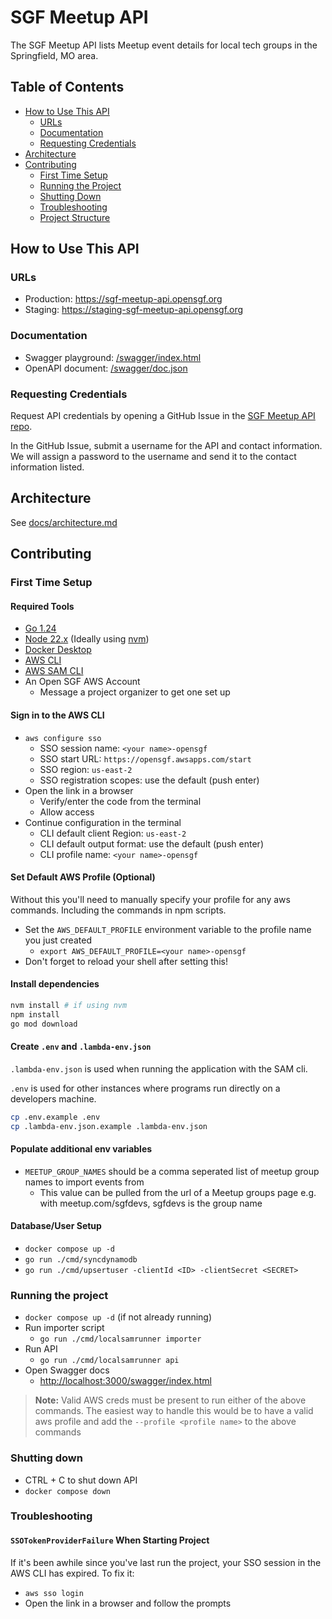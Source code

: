 # SGF Meetup API

The SGF Meetup API lists Meetup event details for local tech groups in the Springfield, MO area.

## Table of Contents
- [How to Use This API](#how-to-use-this-api)
    - [URLs](#urls)
	- [Documentation](#documentation)
	- [Requesting Credentials](#requesting-credentials)
- [Architecture](#architecture)
- [Contributing](#contributing)
	- [First Time Setup](#first-time-setup)
	- [Running the Project](#running-the-project)
	- [Shutting Down](#shutting-down)
	- [Troubleshooting](#troubleshooting)
    - [Project Structure](#project-structure)

## How to Use This API

### URLs

- Production: https://sgf-meetup-api.opensgf.org
- Staging: https://staging-sgf-meetup-api.opensgf.org

### Documentation

- Swagger playground: [/swagger/index.html](https://staging-sgf-meetup-api.opensgf.org/swagger/index.html)
- OpenAPI document: [/swagger/doc.json](https://staging-sgf-meetup-api.opensgf.org/swagger/doc.json)

### Requesting Credentials

Request API credentials by opening a GitHub Issue in the [SGF Meetup API repo](https://github.com/Open-SGF/sgf-meetup-api/issues/).

In the GitHub Issue, submit a username for the API and contact information.  We will assign a password to the username and send it to the contact information listed.

## Architecture

See [docs/architecture.md](./docs/architecture.md)

## Contributing

### First Time Setup

#### Required Tools
- [Go 1.24](https://go.dev/dl/)
- [Node 22.x](https://nodejs.org) (Ideally using [nvm](https://github.com/nvm-sh/nvm))
- [Docker Desktop](https://www.docker.com/products/docker-desktop/)
- [AWS CLI](https://docs.aws.amazon.com/cli/latest/userguide/getting-started-install.html)
- [AWS SAM CLI](https://docs.aws.amazon.com/serverless-application-model/latest/developerguide/install-sam-cli.html)
- An Open SGF AWS Account
	- Message a project organizer to get one set up

#### Sign in to the AWS CLI
- `aws configure sso`
  - SSO session name: `<your name>-opensgf`
  - SSO start URL: `https://opensgf.awsapps.com/start`
  - SSO region: `us-east-2`
  - SSO registration scopes: use the default (push enter)
- Open the link in a browser
  - Verify/enter the code from the terminal
  - Allow access
- Continue configuration in the terminal
  - CLI default client Region: `us-east-2`
  - CLI default output format: use the default (push enter)
  - CLI profile name: `<your name>-opensgf`

#### Set Default AWS Profile (Optional)
Without this you'll need to manually specify your profile for any aws commands.
Including the commands in npm scripts.
- Set the `AWS_DEFAULT_PROFILE` environment variable to the profile name you just created
  - `export AWS_DEFAULT_PROFILE=<your name>-opensgf`
- Don't forget to reload your shell after setting this!

#### Install dependencies
```bash
nvm install # if using nvm
npm install
go mod download
```

#### Create `.env` and `.lambda-env.json`

`.lambda-env.json` is used when running the application with the SAM cli.

`.env` is used for other instances where programs run directly on a developers machine. 

```bash
cp .env.example .env
cp .lambda-env.json.example .lambda-env.json
```

#### Populate additional env variables
- `MEETUP_GROUP_NAMES` should be a comma seperated list of meetup group names to import events from
  - This value can be pulled from the url of a Meetup groups page e.g. with meetup.com/sgfdevs, sgfdevs is the group name

#### Database/User Setup
- `docker compose up -d`
- `go run ./cmd/syncdynamodb`
- `go run ./cmd/upsertuser -clientId <ID> -clientSecret <SECRET>`

### Running the project
- `docker compose up -d` (if not already running)
- Run importer script
  - `go run ./cmd/localsamrunner importer`
- Run API
  - `go run ./cmd/localsamrunner api`
- Open Swagger docs
  - [http://localhost:3000/swagger/index.html](http://localhost:3000/swagger/index.html)

> **Note:** Valid AWS creds must be present to run either of the above commands.
The easiest way to handle this would be to have a valid aws profile and add the `--profile <profile name>` to the above commands 

### Shutting down
- CTRL + C to shut down API
- `docker compose down`

### Troubleshooting

#### `SSOTokenProviderFailure` When Starting Project
If it's been awhile since you've last run the project, your SSO session in the AWS CLI has expired.
To fix it:
- `aws sso login`
- Open the link in a browser and follow the prompts
